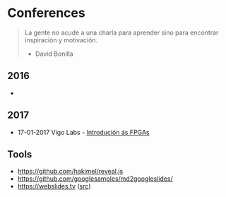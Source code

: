 Conferences
===============

> La gente no acude a una charla para aprender sino para encontrar inspiración y motivación.
> - David Bonilla

2016
----

*

2017
----

* 17-01-2017 Vigo Labs - [Introdución ás FPGAs](20170117-VigoLabs-FPGAs.md)

Tools
-----
* https://github.com/hakimel/reveal.js
* https://github.com/googlesamples/md2googleslides/
* https://webslides.tv ([src](https://github.com/jlantunez/webslides/))